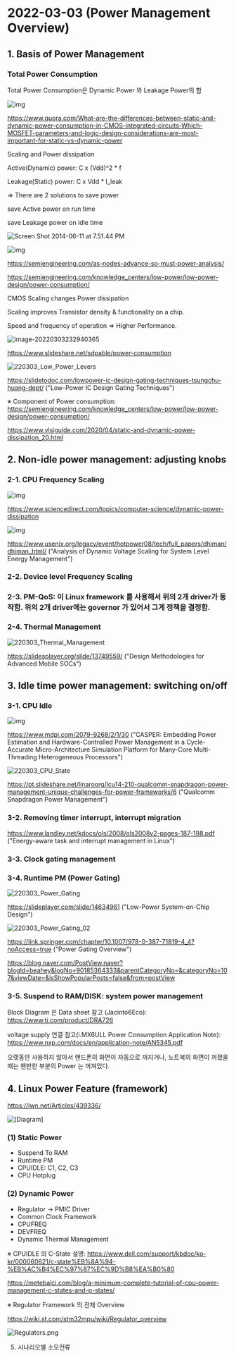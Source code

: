 # 2022-03-03 (Power Management Overview)

## 1. Basis of Power Management

### Total Power Consumption 

Total Power Consumption은 Dynamic Power 와 Leakage Power의 합

![img](https://qph.fs.quoracdn.net/main-qimg-c0f930c7448c405c4efec558408358cf-pjlq)

https://www.quora.com/What-are-the-differences-between-static-and-dynamic-power-consumption-in-CMOS-integrated-circuits-Which-MOSFET-parameters-and-logic-design-considerations-are-most-important-for-static-vs-dynamic-power

Scaling and Power dissipation

Active(Dynamic) power: C x (Vdd)^2 * f

Leakage(Static) power: C x Vdd * I_leak

=> There are 2 solutions to save power

save Active power on run time

save Leakage power on idle time



![Screen Shot 2014-06-11 at 7.51.44 PM](https://i0.wp.com/semiengineering.com/wp-content/uploads/2014/06/Screen-Shot-2014-06-11-at-7.51.44-PM.png?resize=680%2C377)

![img](https://i0.wp.com/semiengineering.com/wp-content/uploads/2014/10/Power-Dissipation.jpg?w=500)

https://semiengineering.com/as-nodes-advance-so-must-power-analysis/

https://semiengineering.com/knowledge_centers/low-power/low-power-design/power-consumption/

CMOS Scaling changes Power dissipation

Scaling improves Transistor density & functionality on a chip.

Speed and frequency of operation => Higher Performance.



![image-20220303232940365](C:\Users\BY\Documents\Github\TIL\Daily\2022\images\220303_Power_Management.PNG)

https://www.slideshare.net/sdpable/power-consumption

![220303_Low_Power_Levers](images/220303_Low_Power_Levers.PNG)

https://slidetodoc.com/lowpower-ic-design-gating-techniques-tsungchu-huang-dept/ ("Low-Power IC Design Gating Techniques")

※ Component of Power consumption: https://semiengineering.com/knowledge_centers/low-power/low-power-design/power-consumption/

https://www.vlsiguide.com/2020/04/static-and-dynamic-power-dissipation_20.html



## 2. Non-idle power management: adjusting knobs

### 2-1. CPU Frequency Scaling

![img](https://ars.els-cdn.com/content/image/3-s2.0-B9780123797513500023-f00-13-9780123797513.jpg)

https://www.sciencedirect.com/topics/computer-science/dynamic-power-dissipation

![img](https://www.usenix.org/legacy/event/hotpower08/tech/full_papers/dhiman/dhiman_html/DVFS2.jpg)

https://www.usenix.org/legacy/event/hotpower08/tech/full_papers/dhiman/dhiman_html/ ("Analysis of Dynamic Voltage Scaling for System Level Energy Management")

### 2-2. Device level Frequency Scaling

### 2-3. PM-QoS: 이 Linux framework 를 사용해서 위의 2개 driver가 동작함. 위의 2개 driver에는 governor 가 있어서 그게 정책을 결정함.

### 2-4. Thermal Management

![220303_Thermal_Management](images/220303_Thermal_Management.jpg)

https://slidesplayer.org/slide/13749559/ ("Design Methodologies for Advanced Mobile SOCs")



## 3. Idle time power management: switching on/off

### 3-1. CPU Idle

![img](https://www.mdpi.com/jlpea/jlpea-02-00030/article_deploy/html/images/jlpea-02-00030-g003-1024.png)

https://www.mdpi.com/2079-9268/2/1/30 ("CASPER: Embedding Power Estimation and Hardware-Controlled Power Management in a Cycle-Accurate Micro-Architecture Simulation Platform for Many-Core Multi-Threading Heterogeneous Processors")

![220303_CPU_State](images/220303_CPU_State.PNG)

https://pt.slideshare.net/linaroorg/lcu14-210-qualcomm-snapdragon-power-management-unique-challenges-for-power-frameworks/6 ("Qualcomm Snapdragon Power Management")

### 3-2. Removing timer interrupt, interrupt migration

https://www.landley.net/kdocs/ols/2008/ols2008v2-pages-187-198.pdf ("Energy-aware task and interrupt management in Linux")

### 3-3. Clock gating management

### 3-4. Runtime PM (Power Gating)

![220303_Power_Gating](images/220303_Power_Gating.PNG)

https://slideplayer.com/slide/14634961 ("Low-Power System-on-Chip Design")

![220303_Power_Gating_02](images/220303_Power_Gating_02.PNG)

https://link.springer.com/chapter/10.1007/978-0-387-71819-4_4?noAccess=true ("Power Gating Overview")

https://blog.naver.com/PostView.naver?blogId=beahey&logNo=90185364333&parentCategoryNo=&categoryNo=107&viewDate=&isShowPopularPosts=false&from=postView

### 3-5. Suspend to RAM/DISK: system power management

Block Diagram 은 Data sheet 참고 (Jacinto6Eco): https://www.ti.com/product/DRA726

voltage supply 연결 참고(i.MX6ULL Power Consumption Application Note): https://www.nxp.com/docs/en/application-note/AN5345.pdf

오랫동안 사용하지 않아서 핸드폰의 화면이 자동으로 꺼지거나, 노트북의 화면이 꺼졌을 때는 왠만한 부분의 Power 는 꺼져있다.



## 4. Linux Power Feature (framework)

https://lwn.net/Articles/439336/

![[Diagram]](https://static.lwn.net/images/2011/elc-kucheria-diagram.png)

### (1) Static Power

- Suspend To RAM
- Runtime PM
- CPUIDLE: C1, C2, C3
- CPU Hotplug



### (2) Dynamic Power

- Regulator -> PMIC Driver
- Common Clock Framework
- CPUFREQ
- DEVFREQ
- Dynamic Thermal Management



※ CPUIDLE 의 C-State 설명: https://www.dell.com/support/kbdoc/ko-kr/000060621/c-state%EB%8A%94-%EB%AC%B4%EC%97%87%EC%9D%B8%EA%B0%80

https://metebalci.com/blog/a-minimum-complete-tutorial-of-cpu-power-management-c-states-and-p-states/

※ Regulator Framework 의 전체 Overview

https://wiki.st.com/stm32mpu/wiki/Regulator_overview

![Regulators.png](https://wiki.st.com/stm32mpu/nsfr_img_auth.php/c/c2/Regulators.png)



5. 시나리오별 소모전류